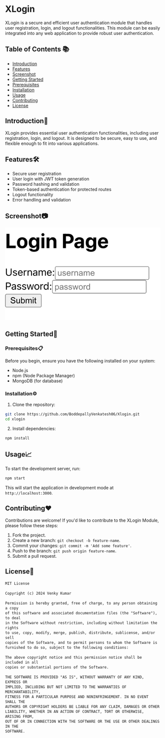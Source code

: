 # XLogin

XLogin is a secure and efficient user authentication module that handles user registration, login, and logout functionalities. This module can be easily integrated into any web application to provide robust user authentication.

## Table of Contents 📚

- [Introduction](#introduction)
- [Features](#features)
- [Screenshot](#screenshot)
- [Getting Started](#getting-started)
- [Prerequisites](#prerequisites)
- [Installation](#installation)
- [Usage](#usage)
- [Contributing](#contributing)
- [License](#license)

## Introduction🚀

XLogin provides essential user authentication functionalities, including user registration, login, and logout. It is designed to be secure, easy to use, and flexible enough to fit into various applications.

## Features🛠️

- Secure user registration
- User login with JWT token generation
- Password hashing and validation
- Token-based authentication for protected routes
- Logout functionality
- Error handling and validation

## Screenshot📷

![XLogin Module](https://github.com/BoddepallyVenkatesh06/Xlogin/blob/main/Screenshot_XLogin.png)

## Getting Started🎯

### Prerequisites📋

Before you begin, ensure you have the following installed on your system:
- Node.js
- npm (Node Package Manager)
- MongoDB (for database)

### Installation⚙️

1. Clone the repository:

```bash
git clone https://github.com/BoddepallyVenkatesh06/Xlogin.git
cd xlogin
```

2. Install dependencies:

```bash
npm install
```

## Usage📈

To start the development server, run:

```bash
npm start
```

This will start the application in development mode at `http://localhost:3000`.

## Contributing❤️

Contributions are welcome! If you'd like to contribute to the XLogin Module, please follow these steps:

1. Fork the project.
2. Create a new branch: `git checkout -b feature-name`.
3. Commit your changes: `git commit -m 'Add some feature'`.
4. Push to the branch: `git push origin feature-name`.
5. Submit a pull request.

## License📝

```
MIT License

Copyright (c) 2024 Venky Kumar

Permission is hereby granted, free of charge, to any person obtaining a copy
of this software and associated documentation files (the "Software"), to deal
in the Software without restriction, including without limitation the rights
to use, copy, modify, merge, publish, distribute, sublicense, and/or sell
copies of the Software, and to permit persons to whom the Software is
furnished to do so, subject to the following conditions:

The above copyright notice and this permission notice shall be included in all
copies or substantial portions of the Software.

THE SOFTWARE IS PROVIDED "AS IS", WITHOUT WARRANTY OF ANY KIND, EXPRESS OR
IMPLIED, INCLUDING BUT NOT LIMITED TO THE WARRANTIES OF MERCHANTABILITY,
FITNESS FOR A PARTICULAR PURPOSE AND NONINFRINGEMENT. IN NO EVENT SHALL THE
AUTHORS OR COPYRIGHT HOLDERS BE LIABLE FOR ANY CLAIM, DAMAGES OR OTHER
LIABILITY, WHETHER IN AN ACTION OF CONTRACT, TORT OR OTHERWISE, ARISING FROM,
OUT OF OR IN CONNECTION WITH THE SOFTWARE OR THE USE OR OTHER DEALINGS IN THE
SOFTWARE.
```
